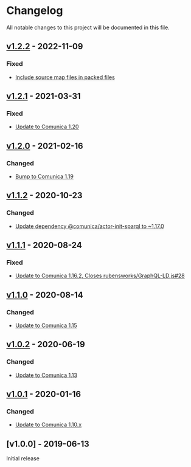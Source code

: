 # Changelog
All notable changes to this project will be documented in this file.

<a name="v1.2.2"></a>
## [v1.2.2](https://github.com/rubensworks/graphql-ld-comunica.js/compare/v1.2.1...v1.2.2) - 2022-11-09

### Fixed
* [Include source map files in packed files](https://github.com/rubensworks/graphql-ld-comunica.js/commit/ab12c0dec8ff35608c00e87b935208c32b4dfce6)

<a name="v1.2.1"></a>
## [v1.2.1](https://github.com/rubensworks/graphql-ld-comunica.js/compare/v1.2.0...v1.2.1) - 2021-03-31

### Fixed
* [Update to Comunica 1.20](https://github.com/rubensworks/graphql-ld-comunica.js/commit/4997b2677e6594800be9007b79b0d9313df84ddd)

<a name="v1.2.0"></a>
## [v1.2.0](https://github.com/rubensworks/graphql-ld-comunica.js/compare/v1.1.2...v1.2.0) - 2021-02-16

### Changed
* [Bump to Comunica 1.19](https://github.com/rubensworks/graphql-ld-comunica.js/commit/9e0806f59a721228bba375978b9894604171ebb2)

<a name="v1.1.2"></a>
## [v1.1.2](https://github.com/rubensworks/graphql-ld-comunica.js/compare/v1.1.1...v1.1.2) - 2020-10-23

### Changed
* [Update dependency @comunica/actor-init-sparql to ~1.17.0](https://github.com/rubensworks/graphql-ld-comunica.js/commit/665ceb56c25935b04f37f4b3d4b35fe0ed92d30e)

<a name="v1.1.1"></a>
## [v1.1.1](https://github.com/rubensworks/graphql-ld-comunica.js/compare/v1.1.0...v1.1.1) - 2020-08-24

### Fixed
* [Update to Comunica 1.16.2, Closes rubensworks/GraphQL-LD.js#28](https://github.com/rubensworks/graphql-ld-comunica.js/commit/1aa649a943ee1cfd5f95e4202b37abc5ee4e5f31)

<a name="v1.1.0"></a>
## [v1.1.0](https://github.com/rubensworks/graphql-ld-comunica.js/compare/v1.0.2...v1.1.0) - 2020-08-14

### Changed
* [Update to Comunica 1.15](https://github.com/rubensworks/graphql-ld-comunica.js/commit/70203c36bbf5a61d0b7b46d322d341ecc4014117)

<a name="v1.0.2"></a>
## [v1.0.2](https://github.com/rubensworks/graphql-ld-comunica.js/compare/v1.0.1...v1.0.2) - 2020-06-19

### Changed
* [Update to Comunica 1.13](https://github.com/rubensworks/graphql-ld-comunica.js/commit/c180700460e28f1d2ce887530487da9b4a102fe4)

<a name="v1.0.1"></a>
## [v1.0.1](https://github.com/rubensworks/graphql-ld-comunica.js/compare/v1.0.0...v1.0.1) - 2020-01-16

### Changed
* [Update to Comunica 1.10.x](https://github.com/rubensworks/graphql-ld-comunica.js/commit/76049e528d76fb331589489d60b9c00b9d880e48)

<a name="v1.0.0"></a>
## [v1.0.0] - 2019-06-13

Initial release
